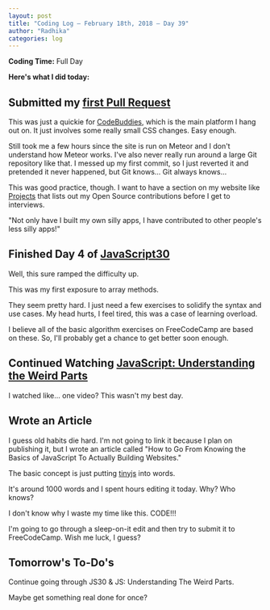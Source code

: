 ```yaml
---
layout: post
title: "Coding Log — February 18th, 2018 — Day 39"
author: "Radhika"
categories: log
---
```


**Coding Time:** Full Day

**Here's what I did today:**

## Submitted my [first Pull Request](https://github.com/codebuddies/codebuddies/pull/798)

This was just a quickie for [CodeBuddies](http://codebuddies.org), which is the main platform I hang out on. It just involves some really small CSS changes. Easy enough.

Still took me a few hours since the site is run on Meteor and I don't understand how Meteor works. I've also never really run around a large Git repository like that. I messed up my first commit, so I just reverted it and pretended it never happened, but Git knows... Git always knows...

This was good practice, though. I want to have a section on my website like [Projects](http://rmorabia.com/#projects) that lists out my Open Source contributions before I get to interviews.

"Not only have I built my own silly apps, I have contributed to other people's less silly apps!"

## Finished Day 4 of [JavaScript30](http://github.com/rmorabia/JavaScript30)

Well, this sure ramped the difficulty up.

This was my first exposure to array methods. 

They seem pretty hard. I just need a few exercises to solidify the syntax and use cases. My head hurts, I feel tired, this was a case of learning overload.

I believe all of the basic algorithm exercises on FreeCodeCamp are based on these. So, I'll probably get a chance to get better soon enough. 

## Continued Watching [JavaScript: Understanding the Weird Parts](https://www.udemy.com/understand-javascript/)

I watched like... one video? This wasn't my best day.

## Wrote an Article

I guess old habits die hard. I'm not going to link it because I plan on publishing it, but I wrote an article called "How to Go From Knowing the Basics of JavaScript To Actually Building Websites."

The basic concept is just putting [tinyjs](http://rmorabia.com/tinyjs) into words.

It's around 1000 words and I spent hours editing it today. Why? Who knows? 

I don't know why I waste my time like this. CODE!!!

I'm going to go through a sleep-on-it edit and then try to submit it to FreeCodeCamp. Wish me luck, I guess?

## Tomorrow's To-Do's

Continue going through JS30 & JS: Understanding The Weird Parts.

Maybe get something real done for once?
